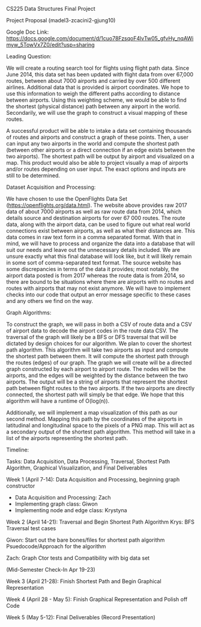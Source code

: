 CS225 Data Structures Final Project 

Project Proposal (madel3-zcacini2-gjung10)

Google Doc Link: https://docs.google.com/document/d/1cuo78FzsqoF4lvTw05_gfvHy_nqAWimyw_5TowVx7Z0/edit?usp=sharing

Leading Question: 

We will create a routing search tool for flights using flight path data. Since June 2014, this data set has been updated with flight data from over 67,000 routes, 
between about 7000 airports and carried by over 500 different airlines. Additional data that is provided is airport coordinates. We hope to use this information to 
weigh the different paths according to distance between airports. Using this weighting scheme, we would be able to find the shortest (physical distance) path 
between any airport in the world. Secondarily, we will use the graph to construct a visual mapping of these routes. 

A successful product will be able to intake a data set containing thousands of routes and airports and construct a graph of these points. Then, a user can input 
any two airports in the world and compute the shortest path (between other airports or a direct connection if an edge exists between the two airports). The 
shortest path will be output by airport and visualized on a map. This product would also be able to project visually a map of airports and/or routes depending on 
user input. The exact options and inputs are still to be determined.

Dataset Acquisition and Processing: 

We have chosen to use the OpenFlights Data Set (https://openflights.org/data.html). The website above provides raw 2017 data of about 7000 airports as well as 
raw route data from 2014, which details source and destination airports for over 67 000 routes. The route data, along with the airport data, can be used to figure 
out what real world connections exist between airports, as well as what their distances are.  This data comes in raw text form in a comma separated format. With 
that in mind, we will have to process and organize the data into a database that will suit our needs and leave out the unnecessary details included. We are unsure 
exactly what this final database will look like, but it will likely remain in some sort of comma-separated text format. The source website has some discrepancies 
in terms of the data it provides; most notably, the airport data posted is from 2017 whereas the route data is from 2014, so there are bound to be situations 
where there are airports with no routes and routes with airports that may not exist anymore. We will have to implement checks into our code that output an error 
message specific to these cases and any others we find on the way.

Graph Algorithms: 

To construct the graph, we will pass in both a CSV of route data and a CSV of airport data to decode the airport codes in the route data CSV. The traversal of 
the graph will likely be a BFS or DFS traversal that will be dictated by design choices for our algorithm.
We plan to cover the shortest path algorithm. This algorithm will take two airports as input and compute the shortest path between them. It will compute the 
shortest path through the routes (edges) of our graph. The graph we will create will be a directed graph constructed by each airport to airport route. The nodes 
will be the airports, and the edges will be weighted by the distance between the two airports. The output will be a string of airports that represent the shortest 
path between flight routes to the two airports. If the two airports are directly connected, the shortest path will simply be that edge. We hope that this algorithm 
will have a runtime of O(log(n)).

Additionally, we will implement a map visualization of this path as our second method. Mapping this path by the coordinates of the airports in latitudinal and 
longitudinal space to the pixels of a PNG map. This will act as a secondary output of the shortest path algorithm. This method will take in a list of the airports
representing the shortest path. 

Timeline: 

Tasks: Data Acquisition, Data Processing, Traversal, Shortest Path Algorithm, Graphical Visualization, and Final Deliverables

Week 1 (April 7-14): Data Acquisition and Processing, beginning graph constructor
 - Data Acquisition and Processing: Zach 
 - Implementing graph class: Giwon
 - Implementing node and edge class: Krystyna
 
Week 2 (April 14-21): Traversal and Begin Shortest Path Algorithm
Krys:
BFS Traversal test cases

Giwon:
Start out the bare bones/files for shortest path algorithm
Psuedocode/Approach for the algorithm

Zach:
Graph Ctor tests and Compatibility with big data set


(Mid-Semester Check-In Apr 19-23)

Week 3 (April 21-28): Finish Shortest Path and Begin Graphical Representation

Week 4 (April 28 - May 5): Finish Graphical Representation and Polish off Code

Week 5 (May 5-12): Final Deliverables (Record Presentation)


